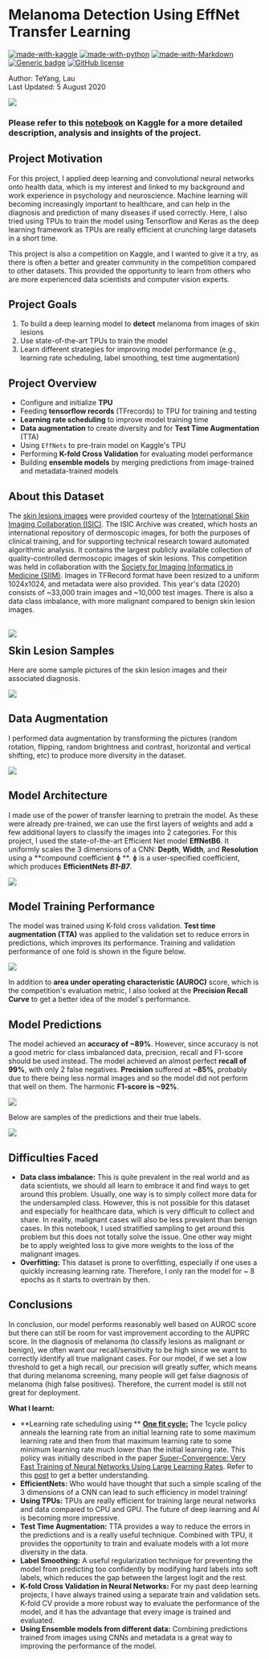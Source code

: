 # Melanoma Detection Using EffNet Transfer Learning 

[![made-with-kaggle](https://img.shields.io/badge/Made%20with-Kaggle-lightblue.svg)](https://www.kaggle.com/)
[![made-with-python](https://img.shields.io/badge/Made%20with-Python-blue.svg)](https://www.python.org/)
[![made-with-Markdown](https://img.shields.io/badge/Made%20with-Markdown-1f425f.svg)](http://commonmark.org)
[![Generic badge](https://img.shields.io/badge/STATUS-COMPLETED-<COLOR>.svg)](https://shields.io/)
[![GitHub license](https://img.shields.io/github/license/teyang-lau/Dog_Breeds_Classification_CNN.svg)](https://github.com/teyang-lau/Melanoma_Detection/blob/master/LICENSE)

Author: TeYang, Lau <br>
Last Updated: 5 August 2020

<img src = './Pictures/melanoma.jpg'>

### **Please refer to this [notebook](https://www.kaggle.com/teyang/pneumonia-detection-resnets-pytorch?scriptVersionId=38723009) on Kaggle for a more detailed description, analysis and insights of the project.** 



## **Project Motivation** 

For this project, I applied deep learning and convolutional neural networks onto health data, which is my interest and linked to my background and work experience in psychology and neuroscience. Machine learning will becoming increasingly important to healthcare, and can help in the diagnosis and prediction of many diseases if used correctly. Here, I also tried using TPUs to train the model using Tensorflow and Keras as the deep learning framework as TPUs are really efficient at crunching large datasets in a short time.

This project is also a competition on Kaggle, and I wanted to give it a try, as there is often a better and greater community in the competition compared to other datasets. This provided the opportunity to learn from others who are more experienced data scientists and computer vision experts.



## **Project Goals** 

1. To build a deep learning model to **detect** melanoma from images of skin lesions
2. Use state-of-the-art TPUs to train the model
3.  Learn different strategies for improving model performance (e.g., learning rate scheduling, label smoothing, test time augmentation)



## **Project Overview** 

* Configure and initialize **TPU**
* Feeding **tensorflow records** (TFrecords) to TPU for training and testing
* **Learning rate scheduling** to improve model training time
* **Data augmentation** to create diversity and for **Test Time Augmentation** (TTA)
* Using `EffNets` to pre-train model on Kaggle's TPU
* Performing **K-fold Cross Validation** for evaluating model performance
* Building **ensemble models** by merging predictions from image-trained and metadata-trained models



## **About this Dataset** 

The [skin lesions images](https://www.kaggle.com/c/siim-isic-melanoma-classification/overview) were provided courtesy of the [International Skin Imaging Collaboration (ISIC)](https://www.isic-archive.com/#!/topWithHeader/wideContentTop/main). The ISIC Archive was created, which hosts an international repository of dermoscopic images, for both the purposes of clinical training, and for supporting technical research toward automated algorithmic analysis. It contains the largest publicly available collection of quality-controlled dermoscopic images of skin lesions. This competition was held in collaboration with the [Society for Imaging Informatics in Medicine (SIIM)](https://siim.org/). Images in TFRecord format have been resized to a uniform 1024x1024, and metadata were also provided. This year's data (2020) consists of ~33,000 train images and ~10,000 test images. There is also a data class imbalance, with more malignant compared to benign skin lesion images. 

<br>

<img src = './Pictures/data_inbalance.png' align="left">



## Skin Lesion Samples

Here are some sample pictures of the skin lesion images and their associated diagnosis. 

<img src = './Pictures/train_samples.png'>



## **Data Augmentation** 

I performed data augmentation by transforming the pictures (random rotation, flipping, random brightness and contrast, horizontal and vertical shifting, etc) to produce more diversity in the dataset. 

<img src = './Pictures/augmentation.png'>



## **Model Architecture** 

I made use of the power of transfer learning to pretrain the model. As these were already pre-trained, we can use the first layers of weights and add a few additional layers to classify the images into 2 categories. For this project, I used the state-of-the-art Efficient Net model **EffNetB6**. It uniformly scales the 3 dimensions of a CNN: **Depth**, **Width**, and **Resolution** using a **compound coefficient ɸ **. ɸ is a user-specified coefficient, which produces **EfficientNets** ***B1-B7***.

<img src = './Pictures/effnet.png'>



## **Model Training Performance** 

The model was trained using K-fold cross validation. **Test time augmentation (TTA)** was applied to the validation set to reduce errors in predictions, which improves its performance. Training and validation performance of one fold is shown in the figure below.

<img src = './Pictures/train_val_plot.png'>

In addition to **area under operating characteristic (AUROC)** score, which is the competition's evaluation metric, I also looked at the **Precision Recall Curve** to get a better idea of the model's performance.



## **Model Predictions** 

The model achieved an **accuracy of ~89%**. However, since accuracy is not a good metric for class imbalanced data, precision, recall and F1-score should be used instead. The model achieved an almost perfect **recall of 99%**, with only 2 false negatives. **Precision** suffered at **~85%**, probably due to there being less normal images and so the model did not perform that well on them. The harmonic **F1-score is ~92%**. 

<img src = './Pictures/confusion_matrix.png'>



Below are samples of the predictions and their true labels. 



<img src = './Pictures/predictions_labels.png'>



## **Difficulties Faced** 

* **Data class imbalance:** This is quite prevalent in the real world and as data scientists, we should all learn to embrace it and find ways to get around this problem. Usually, one way is to simply collect more data for the undersampled class. However, this is not possible for this dataset and especially for healthcare data, which is very difficult to collect and share. In reality, malignant cases will also be less prevalent than benign cases. In this notebook, I used stratified sampling to get around this problem but this does not totally solve the issue. One other way might be to apply weighted loss to give more weights to the loss of the malignant images.
* **Overfitting:** This dataset is prone to overfitting, especially if one uses a quickly increasing learning rate. Therefore, I only ran the model for ~ 8 epochs as it starts to overtrain by then.



## **Conclusions** 

In conclusion, our model performs reasonably well based on AUROC score but there can still be room for vast improvement according to the AUPRC score. In the diagnosis of melanoma (to classify lesions as malignant or benign), we often want our recall/sensitivity to be high since we want to correctly identify all true malignant cases. For our model, if we set a low threshold to get a high recall, our precision will greatly suffer, which means that during melanoma screening, many people will get false diagnosis of melanoma (high false positives). Therefore, the current model is still not great for deployment.

**What I learnt:**

* **Learning rate scheduling using ** [**One fit cycle:**](https://pytorch.org/docs/stable/_modules/torch/optim/lr_scheduler.html#OneCycleLR) The 1cycle policy anneals the learning rate from an initial learning rate to some maximum learning rate and then from that maximum learning rate to some minimum learning rate much lower than the initial learning rate. This policy was initially described in the paper [Super-Convergence: Very Fast Training of Neural Networks Using Large Learning Rates](https://arxiv.org/abs/1708.07120). Refer to this [post](https://sgugger.github.io/the-1cycle-policy.html) to get a better understanding.
* **EfficientNets:** Who would have thought that such a simple scaling of the 3 dimensions of a CNN can lead to such efficiency in model training!
* **Using TPUs:** TPUs are really efficient for training large neural networks and data compared to CPU and GPU. The future of deep learning and AI is becoming more impressive.   
* **Test Time Augmentation:** TTA provides a way to reduce the errors in the predictions and is a really useful technique. Combined with TPU, it provides the opportunity to train and evaluate models with a lot more diversity in the data.
* **Label Smoothing:** A useful regularization technique for preventing the model from predicting too confidently by modifying hard labels into soft labels, which reduces the gap between the largest logit and the rest.
* **K-fold Cross Validation in Neural Networks:** For my past deep learning projects, I have always trained using a separate train and validation sets. K-fold CV provide a more robust way to evaluate the performance of the model, and it has the advantage that every image is trained and evaluated.  
* **Using Ensemble models from different data:** Combining predictions trained from images using CNNs and metadata is a great way to improving the performance of the model.

